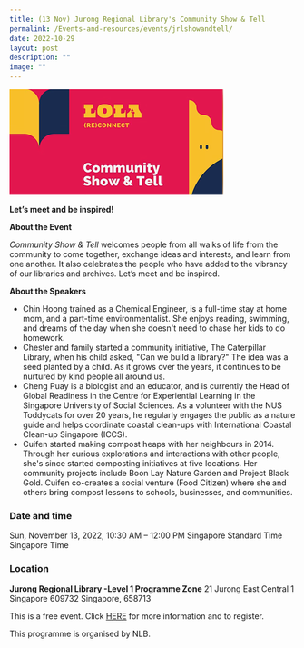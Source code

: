 ```yaml
---
title: (13 Nov) Jurong Regional Library's Community Show & Tell
permalink: /Events-and-resources/events/jrlshowandtell/
date: 2022-10-29
layout: post
description: ""
image: ""
---
```

![](/images/LOLA.png)

**Let’s meet and be inspired!**

**About the Event**

_Community Show & Tell_ welcomes people from all walks of life from the community to come together, exchange ideas and interests, and learn from one another. It also celebrates the people who have added to the vibrancy of our libraries and archives. Let’s meet and be inspired.

**About the Speakers**

*   Chin Hoong trained as a Chemical Engineer, is a full-time stay at home mom, and a part-time environmentalist. She enjoys reading, swimming, and dreams of the day when she doesn't need to chase her kids to do homework.
*   Chester and family started a community initiative, The Caterpillar Library, when his child asked, "Can we build a library?" The idea was a seed planted by a child. As it grows over the years, it continues to be nurtured by kind people all around us. 
*   Cheng Puay is a biologist and an educator, and is currently the Head of Global Readiness in the Centre for Experiential Learning in the Singapore University of Social Sciences. As a volunteer with the NUS Toddycats for over 20 years, he regularly engages the public as a nature guide and helps coordinate coastal clean-ups with International Coastal Clean-up Singapore (ICCS).
*   Cuifen started making compost heaps with her neighbours in 2014. Through her curious explorations and interactions with other people, she's since started composting initiatives at five locations. Her community projects include Boon Lay Nature Garden and Project Black Gold. Cuifen co-creates a social venture (Food Citizen) where she and others bring compost lessons to schools, businesses, and communities.

### Date and time

Sun, November 13, 2022, 10:30 AM – 12:00 PM Singapore Standard Time Singapore Time

### Location

**Jurong Regional Library -Level 1 Programme Zone** 21 Jurong East Central 1 Singapore 609732 Singapore, 658713

This is a free event. Click [HERE](https://www.eventbrite.com/e/jurong-regional-librarys-community-show-tell-tickets-445067287237?aff=odcleoeventsincollection&keep_tld=1) for more information and to register.

This programme is organised by NLB. 